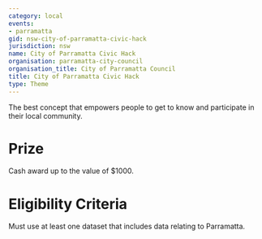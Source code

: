 ```yaml
---
category: local
events:
- parramatta
gid: nsw-city-of-parramatta-civic-hack
jurisdiction: nsw
name: City of Parramatta Civic Hack
organisation: parramatta-city-council
organisation_title: City of Parramatta Council
title: City of Parramatta Civic Hack
type: Theme
---
```


The best concept that empowers people to get to know and participate in their local community.

# Prize
Cash award up to the value of $1000.

# Eligibility Criteria
Must use at least one dataset that includes data relating to Parramatta.
